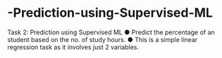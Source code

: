 # -Prediction-using-Supervised-ML

Task 2: Prediction using Supervised ML 
● Predict the percentage of an student based on the no. of study hours. 
● This is a simple linear regression task as it involves just 2 variables.
